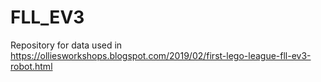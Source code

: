 # FLL_EV3
Repository for data used in https://olliesworkshops.blogspot.com/2019/02/first-lego-league-fll-ev3-robot.html
